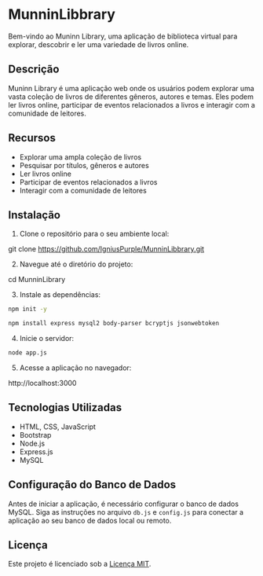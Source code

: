 # MunninLibbrary

Bem-vindo ao Muninn Library, uma aplicação de biblioteca virtual para explorar, descobrir e ler uma variedade de livros online.

## Descrição

Muninn Library é uma aplicação web onde os usuários podem explorar uma vasta coleção de livros de diferentes gêneros, autores e temas. Eles podem ler livros online, participar de eventos relacionados a livros e interagir com a comunidade de leitores.

## Recursos

- Explorar uma ampla coleção de livros
- Pesquisar por títulos, gêneros e autores
- Ler livros online
- Participar de eventos relacionados a livros
- Interagir com a comunidade de leitores

## Instalação

1. Clone o repositório para o seu ambiente local:

git clone https://github.com/IgniusPurple/MunninLibbrary.git

2. Navegue até o diretório do projeto:

cd MunninLibrary


3. Instale as dependências:

```bash
npm init -y
```
```bash
npm install express mysql2 body-parser bcryptjs jsonwebtoken
```

4. Inicie o servidor:

```bash
node app.js
```


5. Acesse a aplicação no navegador:

http://localhost:3000


## Tecnologias Utilizadas

- HTML, CSS, JavaScript
- Bootstrap
- Node.js
- Express.js
- MySQL

## Configuração do Banco de Dados

Antes de iniciar a aplicação, é necessário configurar o banco de dados MySQL. Siga as instruções no arquivo `db.js` e `config.js` para conectar a aplicação ao seu banco de dados local ou remoto.


## Licença

Este projeto é licenciado sob a [Licença MIT](https://opensource.org/licenses/MIT).

